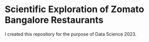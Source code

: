 # Scientific Exploration of Zomato Bangalore Restaurants
I created this repository for the purpose of Data Science 2023.
